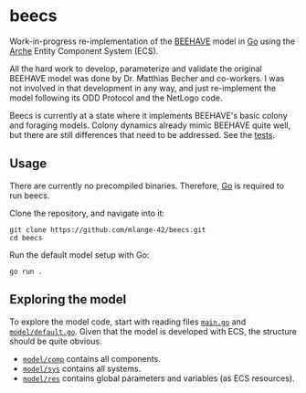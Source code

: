 # beecs

Work-in-progress re-implementation of the [BEEHAVE](https://beehave-model.net) model
in [Go](https://go.dev) using the [Arche](https://github.com/mlange-42/arche) Entity Component System (ECS).

All the hard work to develop, parameterize and validate the original BEEHAVE model was done by Dr. Matthias Becher and co-workers.
I was not involved in that development in any way, and just re-implement the model following its ODD Protocol and the NetLogo code.

Beecs is currently at a state where it implements BEEHAVE's basic colony and foraging models.
Colony dynamics already mimic BEEHAVE quite well, but there are still differences that need to be addressed. See the [tests](https://github.com/mlange-42/beecs/tree/main/tests).

## Usage

There are currently no precompiled binaries.
Therefore, [Go](https://go.dev) is required to run beecs.

Clone the repository, and navigate into it:

```
git clone https://github.com/mlange-42/beecs.git
cd beecs
```

Run the default model setup with Go:

```
go run .
```

## Exploring the model

To explore the model code, start with reading files [`main.go`](https://github.com/mlange-42/beecs/blob/main/main.go) and [`model/default.go`](https://github.com/mlange-42/beecs/blob/main/model/default.go).
Given that the model is developed with ECS, the structure should be quite obvious.

- [`model/comp`](https://github.com/mlange-42/beecs/blob/main/model/comp) contains all components.
- [`model/sys`](https://github.com/mlange-42/beecs/blob/main/model/sys) contains all systems.
- [`model/res`](https://github.com/mlange-42/beecs/blob/main/model/res) contains global parameters and variables (as ECS resources).
